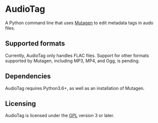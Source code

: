 # AudioTag
A Python command line that uses [Mutagen](https://github.com/quodlibet/mutagen)
to edit metadata tags in audo files.

## Supported formats
Currently, AudioTag only handles FLAC files. Support for other formats supported
by Mutagen, including MP3, MP4, and Ogg, is pending.

## Dependencies
AudioTag requires Python3.6+, as well as an installation of Mutagen.

## Licensing
AudioTag is licensed under the [GPL](LICENSE) version 3 or later.
